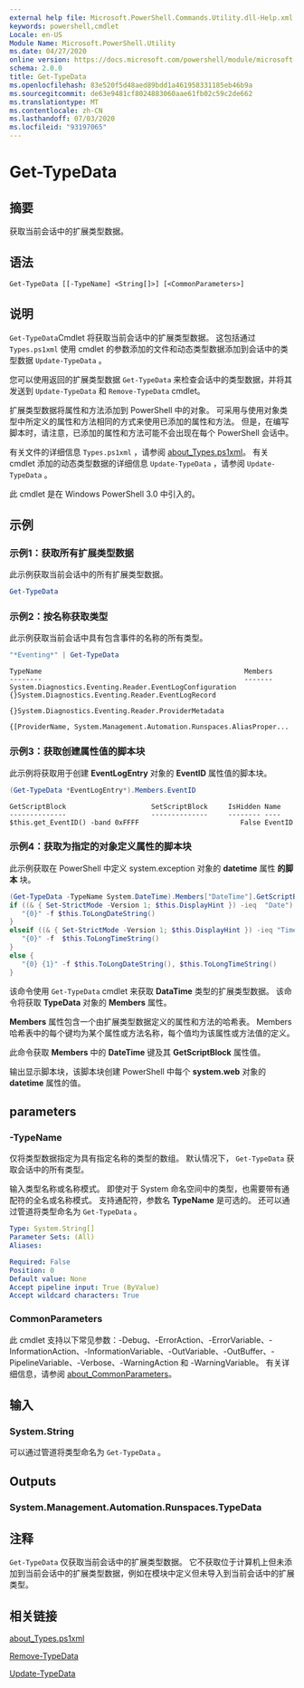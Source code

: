 ```yaml
---
external help file: Microsoft.PowerShell.Commands.Utility.dll-Help.xml
keywords: powershell,cmdlet
Locale: en-US
Module Name: Microsoft.PowerShell.Utility
ms.date: 04/27/2020
online version: https://docs.microsoft.com/powershell/module/microsoft.powershell.utility/get-typedata?view=powershell-7&WT.mc_id=ps-gethelp
schema: 2.0.0
title: Get-TypeData
ms.openlocfilehash: 83e520f5d48aed89bdd1a461958331185eb46b9a
ms.sourcegitcommit: de63e9481cf8024883060aae61fb02c59c2de662
ms.translationtype: MT
ms.contentlocale: zh-CN
ms.lasthandoff: 07/03/2020
ms.locfileid: "93197065"
---
```

# Get-TypeData

## 摘要
获取当前会话中的扩展类型数据。

## 语法

```
Get-TypeData [[-TypeName] <String[]>] [<CommonParameters>]
```

## 说明

`Get-TypeData`Cmdlet 将获取当前会话中的扩展类型数据。 这包括通过 `Types.ps1xml` 使用 cmdlet 的参数添加的文件和动态类型数据添加到会话中的类型数据 `Update-TypeData` 。

您可以使用返回的扩展类型数据 `Get-TypeData` 来检查会话中的类型数据，并将其发送到 `Update-TypeData` 和 `Remove-TypeData` cmdlet。

扩展类型数据将属性和方法添加到 PowerShell 中的对象。 可采用与使用对象类型中所定义的属性和方法相同的方式来使用已添加的属性和方法。 但是，在编写脚本时，请注意，已添加的属性和方法可能不会出现在每个 PowerShell 会话中。

有关文件的详细信息 `Types.ps1xml` ，请参阅 [about_Types.ps1xml](../Microsoft.PowerShell.Core/About/about_Types.ps1xml.md)。 有关 cmdlet 添加的动态类型数据的详细信息 `Update-TypeData` ，请参阅 `Update-TypeData` 。

此 cmdlet 是在 Windows PowerShell 3.0 中引入的。

## 示例

### 示例1：获取所有扩展类型数据

此示例获取当前会话中的所有扩展类型数据。

 ```powershell
Get-TypeData
```

### 示例2：按名称获取类型

此示例获取当前会话中具有包含事件的名称的所有类型。

 ```powershell
"*Eventing*" | Get-TypeData
```

```Output
TypeName                                                  Members
--------                                                  -------
System.Diagnostics.Eventing.Reader.EventLogConfiguration  {}System.Diagnostics.Eventing.Reader.EventLogRecord
                                                          {}System.Diagnostics.Eventing.Reader.ProviderMetadata
                                                          {[ProviderName, System.Management.Automation.Runspaces.AliasProper...
```

### 示例3：获取创建属性值的脚本块

此示例将获取用于创建 **EventLogEntry** 对象的 **EventID** 属性值的脚本块。

 ```powershell
(Get-TypeData *EventLogEntry*).Members.EventID
```

```Output
GetScriptBlock                     SetScriptBlock     IsHidden Name
--------------                     --------------     -------- ----
$this.get_EventID() -band 0xFFFF                         False EventID
```

### 示例4：获取为指定的对象定义属性的脚本块

此示例获取在 PowerShell 中定义 system.exception 对象的 **datetime** 属性 **的脚本** 块。

 ```powershell
(Get-TypeData -TypeName System.DateTime).Members["DateTime"].GetScriptBlock
if ((& { Set-StrictMode -Version 1; $this.DisplayHint }) -ieq  "Date") {
    "{0}" -f $this.ToLongDateString()
}
elseif ((& { Set-StrictMode -Version 1; $this.DisplayHint }) -ieq "Time") {
    "{0}" -f  $this.ToLongTimeString()
}
else {
    "{0} {1}" -f $this.ToLongDateString(), $this.ToLongTimeString()
}
```

该命令使用 `Get-TypeData` cmdlet 来获取 **DataTime** 类型的扩展类型数据。 该命令将获取 **TypeData** 对象的 **Members** 属性。

**Members** 属性包含一个由扩展类型数据定义的属性和方法的哈希表。 Members 哈希表中的每个键均为某个属性或方法名称，每个值均为该属性或方法值的定义。

此命令获取 **Members** 中的 **DateTime** 键及其 **GetScriptBlock** 属性值。

输出显示脚本块，该脚本块创建 PowerShell 中每个 **system.web** 对象的 **datetime** 属性的值。

## parameters

### -TypeName

仅将类型数据指定为具有指定名称的类型的数组。 默认情况下， `Get-TypeData` 获取会话中的所有类型。

输入类型名称或名称模式。 即使对于 System 命名空间中的类型，也需要带有通配符的全名或名称模式。 支持通配符，参数名 **TypeName** 是可选的。 还可以通过管道将类型命名为 `Get-TypeData` 。

```yaml
Type: System.String[]
Parameter Sets: (All)
Aliases:

Required: False
Position: 0
Default value: None
Accept pipeline input: True (ByValue)
Accept wildcard characters: True
```

### CommonParameters

此 cmdlet 支持以下常见参数：-Debug、-ErrorAction、-ErrorVariable、-InformationAction、-InformationVariable、-OutVariable、-OutBuffer、-PipelineVariable、-Verbose、-WarningAction 和 -WarningVariable。 有关详细信息，请参阅 [about_CommonParameters](https://go.microsoft.com/fwlink/?LinkID=113216)。

## 输入

### System.String

可以通过管道将类型命名为 `Get-TypeData` 。

## Outputs

### System.Management.Automation.Runspaces.TypeData

## 注释

`Get-TypeData` 仅获取当前会话中的扩展类型数据。 它不获取位于计算机上但未添加到当前会话中的扩展类型数据，例如在模块中定义但未导入到当前会话中的扩展类型。

## 相关链接

[about_Types.ps1xml](../Microsoft.PowerShell.Core/About/about_Types.ps1xml.md)

[Remove-TypeData](Remove-TypeData.md)

[Update-TypeData](Update-TypeData.md)
